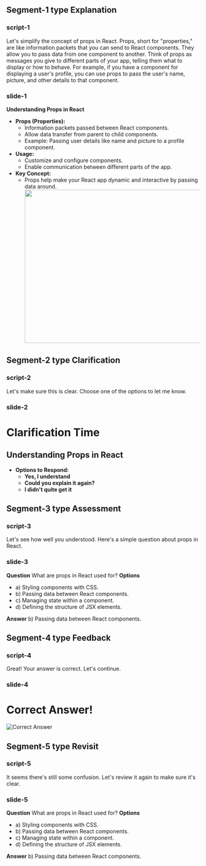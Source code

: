 ## Segment-1 type Explanation

### script-1

Let's simplify the concept of props in React. Props, short for "properties," are like information packets that you can send to React components. They allow you to pass data from one component to another. Think of props as messages you give to different parts of your app, telling them what to display or how to behave. For example, if you have a component for displaying a user's profile, you can use props to pass the user's name, picture, and other details to that component.

### slide-1

**Understanding Props in React**

- **Props (Properties):**
  - Information packets passed between React components.
  - Allow data transfer from parent to child components.
  - Example: Passing user details like name and picture to a profile component.
- **Usage:**
  - Customize and configure components.
  - Enable communication between different parts of the app.
- **Key Concept:**
  - Props help make your React app dynamic and interactive by passing data around.
    <img src="https://i.imgur.com/o5ph0R4.png" style="height:10vh; width:20vh; object-fit:contain" />

## Segment-2 type Clarification

### script-2

Let's make sure this is clear. Choose one of the options to let me know.

### slide-2

# Clarification Time

## Understanding Props in React

- **Options to Respond:**
  - **Yes, I understand**
  - **Could you explain it again?**
  - **I didn't quite get it**

## Segment-3 type Assessment

### script-3

Let's see how well you understood. Here's a simple question about props in React.

### slide-3

**Question**
What are props in React used for?
**Options**

- a) Styling components with CSS.
- b) Passing data between React components.
- c) Managing state within a component.
- d) Defining the structure of JSX elements.

**Answer**
b) Passing data between React components.

## Segment-4 type Feedback

### script-4

Great! Your answer is correct. Let's continue.

### slide-4

# Correct Answer!

![Correct Answer](https://img.freepik.com/premium-vector/student-get-right-answer-illustration_561940-7.jpg)

## Segment-5 type Revisit

### script-5

It seems there's still some confusion. Let's review it again to make sure it's clear.

### slide-5

**Question**
What are props in React used for?
**Options**

- a) Styling components with CSS.
- b) Passing data between React components.
- c) Managing state within a component.
- d) Defining the structure of JSX elements.

**Answer**
b) Passing data between React components.
